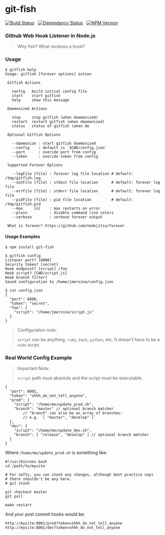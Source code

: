 # git-fish

[![Build Status](https://travis-ci.org/jmervine/node-git-fish.png?branch=master)](https://travis-ci.org/jmervine/node-git-fish) &nbsp; [![Dependancy Status](https://david-dm.org/jmervine/node-git-fish.png)](https://david-dm.org/jmervine/node-git-fish) &nbsp; [![NPM Version](https://badge.fury.io/js/git-fish.png)](https://badge.fury.io/js/git-fish)

### Github Web Hook Listener in Node.js

> Why fish? What recieves a hook?

### Usage

    $ gitfish help
    Usage: gitfish [forever options] action

     Gitfish Actions

       config   build initial config file
       start    start gitfish
       help     show this message

     Daemonized Actions

       stop     stop gitfish (when daemonized)
       restart  restart gitfish (when daemonized)
       status   status of gitfish (when de

     Optional Gitfish Options

       --daemonize : start gitfish daemonized
       --config    : default is `$CWD/config.json`
       --port      : overide port from config
       --token     : overide token from config

     Supported Forever Options

       --logFile [file] : forever log file location # default: /tmp/gitfish.log
       --outFile [file] : stdout file location      # default: forever log file
       --errFile [file] : stderr file location      # default: forever log file
       --pidFile [file] : pid file location         # default: /tmp/gitfish.pid
       --max     [n]    : max restarts on error
       --plain          : disable command line colors
       --verbose        : verbose forever output

     What is forever? https://github.com/nodejitsu/forever


#### Usage Examples

    $ npm install git-fish

    $ gitfish config
    Listener port? [8000]
    Security token? [secret]
    Hook endpoint? [script] /foo
    Hook script? [CWD/script.js]
    Hook branch filter?
    Saved configuration to /home/jmervine/config.json

    $ cat config.json
    {
      "port": 8000,
      "token": "secret",
      "foo": {
        "script": "/home/jmervine/script.js"
      }
    }

> Configuration note:
>
> `script` can be anything; `ruby`, `bash`, `python`, etc. It doesn't have to be a `node` script.

### Real World Config Example

> Important Note:
>
> `script` path must absolute and the script must be executable.

    {
      "port": 8001,
      "token": "shhh_do_not_tell_anyone",
      "prod": {
        "script": "/home/me/update_prod.sh",
        "branch": "master" // optional branch matcher
            // "branch" can also be an array of branches:
            // e.g. `[ "master", "develop" ]`
      },
      "dev": {
        "script": "/home/me/update_dev.sh",
        "branch": [ "release", "develop" ] // optional branch matcher
      }
    }

Where `/home/me/update_prod.sh` is something like:

    #!/usr/bin/env bash
    cd /path/to/mysite

    # For safty, you can stash any changes, although best practice says
    # there shouldn't be any here.
    # git stash

    git checkout master
    git pull

    make restart


And your post commit hooks would be:

    http://mysite:8001/prod?token=shhh_do_not_tell_anyone
    http://mysite:8001/dev?token=shhh_do_not_tell_anyone

